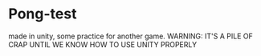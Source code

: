 # Pong-test
made in unity, some practice for another game.
WARNING: IT'S A PILE OF CRAP UNTIL WE KNOW HOW TO USE UNITY PROPERLY

